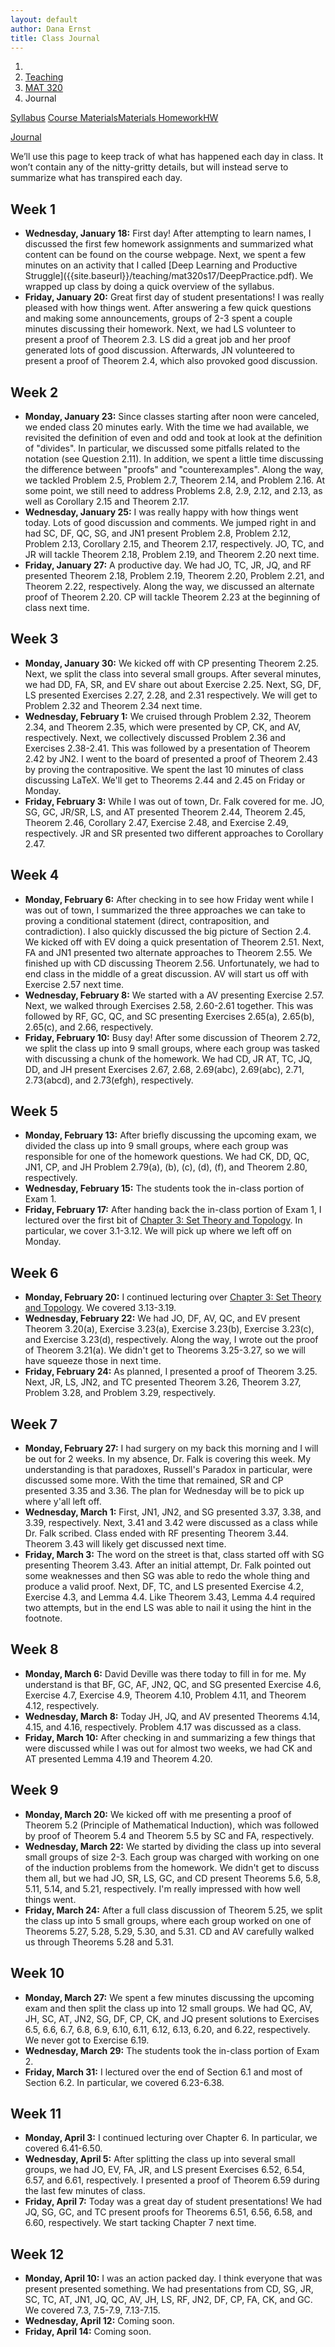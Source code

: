 ```yaml
---
layout: default
author: Dana Ernst
title: Class Journal
---
```


<ol class="breadcrumb">
  <li><a href="/"><i class="fa fa-home"></i></a></li>
  <li><a href="/teaching/">Teaching</a></li>
  <li><a href="/teaching/mat320s17">MAT 320</a></li>
  <li class="active">Journal</li>
</ol>

<div class="row">
<div class="col-xs-12">
<div class="btn-group btn-group-justified">
<a class="btn btn-default btn-success" href="{{site.baseurl}}/teaching/mat320s17/syllabus/">Syllabus</a>

<a class="btn btn-default btn-primary" href="{{site.baseurl}}/teaching/mat320s17/materials/">
<span class="hidden-xs">Course Materials</span><span class="visible-xs">Materials</span>
</a>

<a class="btn btn-default btn-warning" href="{{site.baseurl}}/teaching/mat320s17/homework/">
<span class="hidden-xs">Homework</span><span class="visible-xs">HW</span>
</a>

<a class="btn btn-default btn-info" href="{{site.baseurl}}/teaching/mat320s17/journal/">Journal</a>
</div>
</div>
</div>

<p style="margin-top:10px;">
We’ll use this page to keep track of what has happened each day in class. It won’t contain any of the nitty-gritty details, but will instead serve to summarize what has transpired each day.
</p>

## Week 1 ##

<ul class="fa-ul">
  <li><i class="fa-li fa fa-calendar-check-o"></i><b>Wednesday, January 18:</b> First day!  After attempting to learn names, I discussed the first few homework assignments and summarized what content can be found on the course webpage. Next, we spent a few minutes on an activity that I called [Deep Learning and Productive Struggle]({{site.baseurl}}/teaching/mat320s17/DeepPractice.pdf). We wrapped up class by doing a quick overview of the syllabus.</li>
  <li><i class="fa-li fa fa-calendar-check-o"></i><b>Friday, January 20:</b> Great first day of student presentations!  I was really pleased with how things went.  After answering a few quick questions and making some announcements, groups of 2-3 spent a couple minutes discussing their homework.  Next, we had LS volunteer to present a proof of Theorem 2.3.  LS did a great job and her proof generated lots of good discussion.  Afterwards, JN volunteered to present a proof of Theorem 2.4, which also provoked good discussion.</li>
</ul>

## Week 2 ##

<ul class="fa-ul">
  <li><i class="fa-li fa fa-calendar-check-o"></i><b>Monday, January 23:</b> Since classes starting after noon were canceled, we ended class 20 minutes early.  With the time we had available, we revisited the definition of even and odd and took at look at the definition of "divides".  In particular, we discussed some pitfalls related to the notation (see Question 2.11).  In addition, we spent a little time discussing the difference between "proofs" and "counterexamples".  Along the way, we tackled Problem 2.5, Problem 2.7, Theorem 2.14, and Problem 2.16.  At some point, we still need to address Problems 2.8, 2.9, 2.12, and 2.13, as well as Corollary 2.15 and Theorem 2.17.</li>
  <li><i class="fa-li fa fa-calendar-check-o"></i><b>Wednesday, January 25:</b> I was really happy with how things went today.  Lots of good discussion and comments.  We jumped right in and had SC, DF, QC, SG, and JN1 present Problem 2.8, Problem 2.12, Problem 2.13, Corollary 2.15, and Theorem 2.17, respectively.  JO, TC, and JR will tackle Theorem 2.18, Problem 2.19, and Theorem 2.20 next time.</li>
  <li><i class="fa-li fa fa-calendar-check-o"></i><b>Friday, January 27:</b> A productive day.  We had JO, TC, JR, JQ, and RF presented Theorem 2.18, Problem 2.19, Theorem 2.20, Problem 2.21, and Theorem 2.22, respectively.  Along the way, we discussed an alternate proof of Theorem 2.20.  CP will tackle Theorem 2.23 at the beginning of class next time.</li>
</ul>

## Week 3 ##

<ul class="fa-ul">
  <li><i class="fa-li fa fa-calendar-check-o"></i><b>Monday, January 30:</b> We kicked off with CP presenting Theorem 2.25.  Next, we split the class into several small groups.  After several minutes, we had DD, FA, SR, and EV share out about Exercise 2.25.  Next, SG, DF, LS presented Exercises 2.27, 2.28, and 2.31 respectively.  We will get to Problem 2.32 and Theorem 2.34 next time.</li>
  <li><i class="fa-li fa fa-calendar-check-o"></i><b>Wednesday, February 1:</b> We cruised through Problem 2.32, Theorem 2.34, and Theorem 2.35, which were presented by CP, CK, and AV, respectively.  Next, we collectively discussed Problem 2.36 and Exercises 2.38-2.41. This was followed by a presentation of Theorem 2.42 by JN2. I went to the board of presented a proof of Theorem 2.43 by proving the contrapositive.  We spent the last 10 minutes of class discussing LaTeX.  We'll get to Theorems 2.44 and 2.45 on Friday or Monday.</li>
  <li><i class="fa-li fa fa-calendar-check-o"></i><b>Friday, February 3:</b> While I was out of town, Dr. Falk covered for me. JO, SG, GC, JR/SR, LS, and AT presented Theorem 2.44, Theorem 2.45, Theorem 2.46, Corollary 2.47, Exercise 2.48, and Exercise 2.49, respectively.  JR and SR presented two different approaches to Corollary 2.47.</li>
</ul>

## Week 4 ##

<ul class="fa-ul">
  <li><i class="fa-li fa fa-calendar-check-o"></i><b>Monday, February 6:</b> After checking in to see how Friday went while I was out of town, I summarized the three approaches we can take to proving a conditional statement (direct, contraposition, and contradiction). I also quickly discussed the big picture of Section 2.4.  We kicked off with EV doing a quick presentation of Theorem 2.51.  Next, FA and JN1 presented two alternate approaches to Theorem 2.55.  We finished up with CD discussing Theorem 2.56.  Unfortunately, we had to end class in the middle of a great discussion.  AV will start us off with Exercise 2.57 next time.</li>
  <li><i class="fa-li fa fa-calendar-check-o"></i><b>Wednesday, February 8:</b> We started with a AV presenting Exercise 2.57.  Next, we walked through Exercises 2.58, 2.60-2.61 together.  This was followed by RF, GC, QC, and SC presenting Exercises 2.65(a), 2.65(b), 2.65(c), and 2.66, respectively.</li>
  <li><i class="fa-li fa fa-calendar-check-o"></i><b>Friday, February 10:</b> Busy day! After some discussion of Theorem 2.72, we split the class up into 9 small groups, where each group was tasked with discussing a chunk of the homework.  We had CD, JR AT, TC, JQ, DD, and JH present Exercises 2.67, 2.68, 2.69(abc), 2.69(abc), 2.71, 2.73(abcd), and 2.73(efgh), respectively.</li>
</ul>

## Week 5 ##

<ul class="fa-ul">
  <li><i class="fa-li fa fa-calendar-check-o"></i><b>Monday, February 13:</b> After briefly discussing the upcoming exam, we divided the class up into 9 small groups, where each group was responsible for one of the homework questions.  We had CK, DD, QC, JN1, CP, and JH Problem 2.79(a), (b), (c), (d), (f), and Theorem 2.80, respectively.</li>
  <li><i class="fa-li fa fa-calendar-check-o"></i><b>Wednesday, February 15:</b> The students took the in-class portion of Exam 1.</li>
  <li><i class="fa-li fa fa-calendar-check-o"></i><b>Friday, February 17:</b> After handing back the in-class portion of Exam 1, I lectured over the first bit of <a href="{{site.baseurl}}/teaching/mat320s17/IntroSetTheoryTopology.pdf">Chapter 3: Set Theory and Topology</a>. In particular, we cover 3.1-3.12. We will pick up where we left off on Monday.</li>
</ul>

## Week 6 ##

<ul class="fa-ul">
  <li><i class="fa-li fa fa-calendar-check-o"></i><b>Monday, February 20:</b> I continued lecturing over <a href="{{site.baseurl}}/teaching/mat320s17/IntroSetTheoryTopology.pdf">Chapter 3: Set Theory and Topology</a>.  We covered 3.13-3.19.</li>
  <li><i class="fa-li fa fa-calendar-check-o"></i><b>Wednesday, February 22:</b> We had JO, DF, AV, QC, and EV present Theorem 3.20(a), Exercise 3.23(a), Exercise 3.23(b), Exercise 3.23(c), and Exercise 3.23(d), respectively.  Along the way, I wrote out the proof of Theorem 3.21(a). We didn't get to Theorems 3.25-3.27, so we will have squeeze those in next time.</li>
  <li><i class="fa-li fa fa-calendar-check-o"></i><b>Friday, February 24:</b> As planned, I presented a proof of Theorem 3.25. Next, JR, LS, JN2, and TC presented Theorem 3.26, Theorem 3.27, Problem 3.28, and Problem 3.29, respectively.</li>
</ul>

## Week 7 ##

<ul class="fa-ul">
  <li><i class="fa-li fa fa-calendar-check-o"></i><b>Monday, February 27:</b> I had surgery on my back this morning and I will be out for 2 weeks.  In my absence, Dr. Falk is covering this week.  My understanding is that paradoxes, Russell's Paradox in particular, were discussed some more.  With the time that remained, SR and CP presented 3.35 and 3.36.  The plan for Wednesday will be to pick up where y'all left off.</li>
  <li><i class="fa-li fa fa-calendar-check-o"></i><b>Wednesday, March 1:</b> First, JN1, JN2, and SG presented 3.37, 3.38, and 3.39, respectively. Next, 3.41 and 3.42 were discussed as a class while Dr. Falk scribed. Class ended with RF presenting Theorem 3.44. Theorem 3.43 will likely get discussed next time.</li>
  <li><i class="fa-li fa fa-calendar-check-o"></i><b>Friday, March 3:</b> The word on the street is that, class started off with SG presenting Theorem 3.43.  After an initial attempt, Dr. Falk pointed out some weaknesses and then SG was able to redo the whole thing and produce a valid proof. Next, DF, TC, and LS presented Exercise 4.2, Exercise 4.3, and Lemma 4.4.  Like Theorem 3.43, Lemma 4.4 required two attempts, but in the end LS was able to nail it using the hint in the footnote.</li>
</ul>

## Week 8 ##

<ul class="fa-ul">
  <li><i class="fa-li fa fa-calendar-check-o"></i><b>Monday, March 6:</b> David Deville was there today to fill in for me. My understand is that BF, GC, AF, JN2, QC, and SG presented Exercise 4.6, Exercise 4.7, Exercise 4.9, Theorem 4.10, Problem 4.11, and Theorem 4.12, respectively.</li>
  <li><i class="fa-li fa fa-calendar-check-o"></i><b>Wednesday, March 8:</b> Today JH, JQ, and AV presented Theorems 4.14, 4.15, and 4.16, respectively. Problem 4.17 was discussed as a class.</li>
  <li><i class="fa-li fa fa-calendar-check-o"></i><b>Friday, March 10:</b> After checking in and summarizing a few things that were discussed while I was out for almost two weeks, we had CK and AT presented Lemma 4.19 and Theorem 4.20.</li>
</ul>

## Week 9 ##

<ul class="fa-ul">
  <li><i class="fa-li fa fa-calendar-check-o"></i><b>Monday, March 20:</b> We kicked off with me presenting a proof of Theorem 5.2 (Principle of Mathematical Induction), which was followed by proof of Theorem 5.4 and Theorem 5.5 by SC and FA, respectively.</li>
  <li><i class="fa-li fa fa-calendar-check-o"></i><b>Wednesday, March 22:</b> We started by dividing the class up into several small groups of size 2-3.  Each group was charged with working on one of the induction problems from the homework.  We didn't get to discuss them all, but we had JO, SR, LS, GC, and CD present Theorems 5.6, 5.8, 5.11, 5.14, and 5.21, respectively. I'm really impressed with how well things went.</li>
  <li><i class="fa-li fa fa-calendar-check-o"></i><b>Friday, March 24:</b> After a full class discussion of Theorem 5.25, we split the class up into 5 small groups, where each group worked on one of Theorems 5.27, 5.28, 5.29, 5.30, and 5.31. CD and AV carefully walked us through Theorems 5.28 and 5.31.</li>
</ul>

## Week 10 ##

<ul class="fa-ul">
  <li><i class="fa-li fa fa-calendar-check-o"></i><b>Monday, March 27:</b> We spent a few minutes discussing the upcoming exam and then split the class up into 12 small groups.  We had QC, AV, JH, SC, AT, JN2, SG, DF, CP, CK, and JQ present solutions to Exercises 6.5, 6.6, 6.7, 6.8, 6.9, 6.10, 6.11, 6.12, 6.13, 6.20, and 6.22, respectively.  We never got to Exercise 6.19.</li>
  <li><i class="fa-li fa fa-calendar-check-o"></i><b>Wednesday, March 29:</b> The students took the in-class portion of Exam 2.</li>
  <li><i class="fa-li fa fa-calendar-check-o"></i><b>Friday, March 31:</b> I lectured over the end of Section 6.1 and most of Section 6.2.  In particular, we covered 6.23-6.38.</li>
</ul>

## Week 11 ##

<ul class="fa-ul">
  <li><i class="fa-li fa fa-calendar-check-o"></i><b>Monday, April 3:</b> I continued lecturing over Chapter 6.  In particular, we covered 6.41-6.50.</li>
  <li><i class="fa-li fa fa-calendar-check-o"></i><b>Wednesday, April 5:</b> After splitting the class up into several small groups, we had JO, EV, FA, JR, and LS present Exercises 6.52, 6.54, 6.57, and 6.61, respectively. I presented a proof of Theorem 6.59 during the last few minutes of class.</li>
  <li><i class="fa-li fa fa-calendar-check-o"></i><b>Friday, April 7:</b> Today was a great day of student presentations! We had JQ, SG, GC, and TC present proofs for Theorems 6.51, 6.56, 6.58, and 6.60, respectively.  We start tacking Chapter 7 next time.</li>
</ul>

## Week 12 ##

<ul class="fa-ul">
  <li><i class="fa-li fa fa-calendar-check-o"></i><b>Monday, April 10:</b> I was an action packed day.  I think everyone that was present presented something.  We had presentations from CD, SG, JR, SC, TC, AT, JN1, JQ, QC, AV, JH, LS, RF, JN2, DF, CP, FA, CK, and GC.  We covered 7.3, 7.5-7.9, 7.13-7.15.</li>
  <li><i class="fa-li fa fa-calendar-check-o"></i><b>Wednesday, April 12:</b> Coming soon.</li>
  <li><i class="fa-li fa fa-calendar-check-o"></i><b>Friday, April 14:</b> Coming soon.</li>
</ul>
